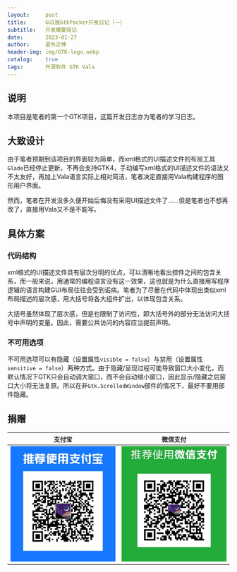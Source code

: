 ```yaml
---
layout:     post
title:      GUI版GtkPacker开发日记（一）
subtitle:   开发概要简记
date:       2023-01-27
author:     星外之神
header-img: img/GTK-logo.webp
catalog:    true
tags:       开源软件 GTK Vala
---
```


## 说明

本项目是笔者的第一个GTK项目，这篇开发日志亦为笔者的学习日志。

## 大致设计

由于笔者预期到该项目的界面较为简单，而xml格式的UI描述文件的布局工具`Glade`已经停止更新，不再会支持GTK4，手动编写xml格式的UI描述文件的语法又不太友好，再加上Vala语言实际上相对简洁，笔者决定直接用Vala构建程序的图形用户界面。

然而，笔者在开发没多久便开始后悔没有采用UI描述文件了……但是笔者也不想再改了，直接用Vala又不是不能写。

## 具体方案

### 代码结构

xml格式的UI描述文件具有层次分明的优点，可以清晰地看出控件之间的包含关系，而一般来说，用通常的编程语言没有这一效果，这也就是为什么直接用写程序逻辑的语言构建GUI布局往往会受到诟病。笔者为了尽量在代码中体现出类似xml布局描述的层次感，用大括号将各大组件扩出，以体现包含关系。

大括号虽然体现了层次感，但是也限制了访问性，即大括号外的部分无法访问大括号中声明的变量。因此，需要公共访问的内容应当提前声明。

### 不可用选项

不可用选项可以有隐藏（设置属性`visible = false`）与禁用（设置属性`sensitive = false`）两种方式。由于隐藏/呈现过程可能导致窗口大小变化，而默认情况下GTK只会自动调大窗口，而不会自动缩小窗口，因此显示/隐藏之后窗口大小将无法复原。所以在非`Gtk.ScrolledWindow`部件的情况下，最好不要用部件隐藏。

## 捐赠

|  **支付宝**  |  **微信支付**  |
|  :----:  |  :----:  |
|  [![](/img/donate-alipay.webp)](/img/donate-alipay.webp)  |  [![](/img/donate-wechatpay.webp)](/img/donate-wechatpay.webp)  |
